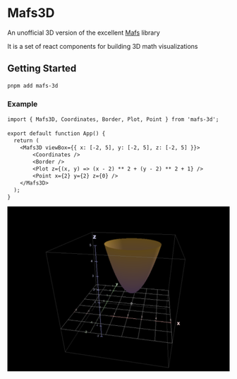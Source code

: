# Mafs3D

An unofficial 3D version of the excellent [Mafs](https://mafs.dev) library

It is a set of react components for building 3D math visualizations

## Getting Started
```bash
pnpm add mafs-3d
```

### Example
```tsx
import { Mafs3D, Coordinates, Border, Plot, Point } from 'mafs-3d';

export default function App() {
  return (
    <Mafs3D viewBox={{ x: [-2, 5], y: [-2, 5], z: [-2, 5] }}>
        <Coordinates />
        <Border />
        <Plot z={(x, y) => (x - 2) ** 2 + (y - 2) ** 2 + 1} />
        <Point x={2} y={2} z={0} />
    </Mafs3D>
  );
}
```

![Example](img/example.png)
